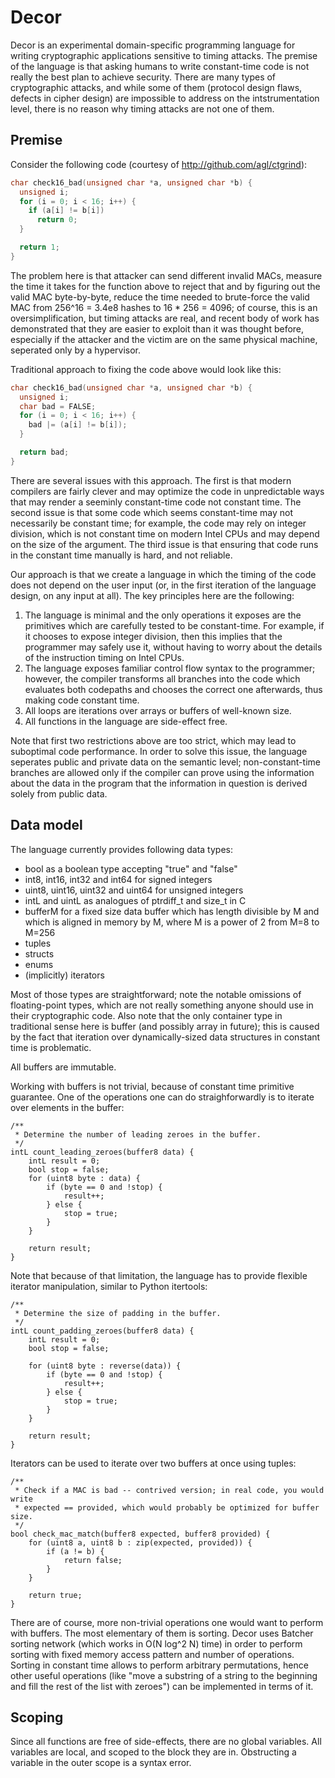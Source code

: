 Decor
=======

Decor is an experimental domain-specific programming language for writing
cryptographic applications sensitive to timing attacks.  The premise of the
language is that asking humans to write constant-time code is not really the
best plan to achieve security.  There are many types of cryptographic attacks,
and while some of them (protocol design flaws, defects in cipher design) are
impossible to address on the intstrumentation level, there is no reason why
timing attacks are not one of them.

Premise
--------
Consider the following code (courtesy of http://github.com/agl/ctgrind):
```c
char check16_bad(unsigned char *a, unsigned char *b) {
  unsigned i;
  for (i = 0; i < 16; i++) {
    if (a[i] != b[i])
      return 0;
  }

  return 1;
}
```

The problem here is that attacker can send different invalid MACs, measure the
time it takes for the function above to reject that and by figuring out the
valid MAC byte-by-byte, reduce the time needed to brute-force the valid MAC from
256^16 = 3.4e8 hashes to 16 * 256 = 4096; of course, this is an oversimplification,
but timing attacks are real, and recent body of work has demonstrated that they
are easier to exploit than it was thought before, especially if the attacker and
the victim are on the same physical machine, seperated only by a hypervisor.

Traditional approach to fixing the code above would look like this:
```c
char check16_bad(unsigned char *a, unsigned char *b) {
  unsigned i;
  char bad = FALSE;
  for (i = 0; i < 16; i++) {
    bad |= (a[i] != b[i]);
  }

  return bad;
}
```

There are several issues with this approach.  The first is that modern compilers
are fairly clever and may optimize the code in unpredictable ways that may
render a seeminly constant-time code not constant time.  The second issue is
that some code which seems constant-time may not necessarily be constant time;
for example, the code may rely on integer division, which is not constant time
on modern Intel CPUs and may depend on the size of the argument.  The third
issue is that ensuring that code runs in the constant time manually is hard, and
not reliable.

Our approach is that we create a language in which the timing of the code does
not depend on the user input (or, in the first iteration of the language design,
on any input at all).  The key principles here are the following:

1. The language is minimal and the only operations it exposes are the primitives
   which are carefully tested to be constant-time.  For example, if it chooses
   to expose integer division, then this implies that the programmer may safely
   use it, without having to worry about the details of the instruction timing
   on Intel CPUs.
2. The language exposes familiar control flow syntax to the programmer; however,
   the compiler transforms all branches into the code which evaluates both
   codepaths and chooses the correct one afterwards, thus making code constant
   time.
3. All loops are iterations over arrays or buffers of well-known size.
4. All functions in the language are side-effect free.

Note that first two restrictions above are too strict, which may lead to
suboptimal code performance.  In order to solve this issue, the language
seperates public and private data on the semantic level;  non-constant-time
branches are allowed only if the compiler can prove using the information about
the data in the program that the information in question is derived solely from
public data.

Data model
---------

The language currently provides following data types:
- bool as a boolean type accepting "true" and "false"
- int8, int16, int32 and int64 for signed integers
- uint8, uint16, uint32 and uint64 for unsigned integers
- intL and uintL as analogues of ptrdiff_t and size_t in C
- bufferM for a fixed size data buffer which has length divisible by M and
  which is aligned in memory by M, where M is a power of 2 from M=8 to M=256
- tuples
- structs 
- enums
- (implicitly) iterators

Most of those types are straightforward; note the notable omissions of
floating-point types, which are not really something anyone should use in their
cryptographic code.  Also note that the only container type in traditional sense
here is buffer (and possibly array in future); this is caused by the fact that
iteration over dynamically-sized data structures in constant time is
problematic.

All buffers are immutable.

Working with buffers is not trivial, because of constant time primitive
guarantee.  One of the operations one can do straighforwardly is to iterate over
elements in the buffer:

    /**
     * Determine the number of leading zeroes in the buffer.
     */
    intL count_leading_zeroes(buffer8 data) {
        intL result = 0;
        bool stop = false;
        for (uint8 byte : data) {
            if (byte == 0 and !stop) {
                result++;
            } else {
                stop = true;
            }
        }

        return result;
    }

Note that because of that limitation, the language has to provide flexible
iterator manipulation, similar to Python itertools:

    /**
     * Determine the size of padding in the buffer.
     */
    intL count_padding_zeroes(buffer8 data) {
        intL result = 0;
        bool stop = false;

        for (uint8 byte : reverse(data)) {
            if (byte == 0 and !stop) {
                result++;
            } else {
                stop = true;
            }
        }

        return result;
    }

Iterators can be used to iterate over two buffers at once using tuples:

    /**
     * Check if a MAC is bad -- contrived version; in real code, you would write
     * expected == provided, which would probably be optimized for buffer size.
     */
    bool check_mac_match(buffer8 expected, buffer8 provided) {
        for (uint8 a, uint8 b : zip(expected, provided)) {
            if (a != b) {
                return false;
            }
        }

        return true;
    }

There are of course, more non-trivial operations one would want to perform with
buffers.  The most elementary of them is sorting.  Decor uses Batcher sorting
network (which works in O(N log^2 N) time) in order to perform sorting with
fixed memory access pattern and number of operations.  Sorting in constant time
allows to perform arbitrary permutations, hence other useful operations (like
"move a substring of a string to the beginning and fill the rest of the list
with zeroes") can be implemented in terms of it.

Scoping
-------

Since all functions are free of side-effects, there are no global variables.
All variables are local, and scoped to the block they are in.  Obstructing a
variable in the outer scope is a syntax error.
